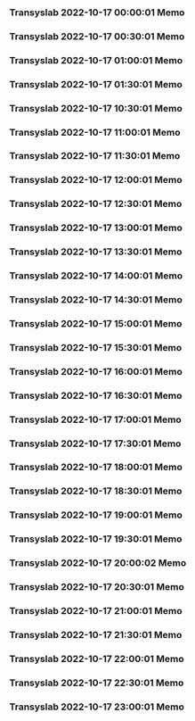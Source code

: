 ### Transyslab 2022-10-17 00:00:01 Memo
### Transyslab 2022-10-17 00:30:01 Memo
### Transyslab 2022-10-17 01:00:01 Memo
### Transyslab 2022-10-17 01:30:01 Memo
### Transyslab 2022-10-17 10:30:01 Memo
### Transyslab 2022-10-17 11:00:01 Memo
### Transyslab 2022-10-17 11:30:01 Memo
### Transyslab 2022-10-17 12:00:01 Memo
### Transyslab 2022-10-17 12:30:01 Memo
### Transyslab 2022-10-17 13:00:01 Memo
### Transyslab 2022-10-17 13:30:01 Memo
### Transyslab 2022-10-17 14:00:01 Memo
### Transyslab 2022-10-17 14:30:01 Memo
### Transyslab 2022-10-17 15:00:01 Memo
### Transyslab 2022-10-17 15:30:01 Memo
### Transyslab 2022-10-17 16:00:01 Memo
### Transyslab 2022-10-17 16:30:01 Memo
### Transyslab 2022-10-17 17:00:01 Memo
### Transyslab 2022-10-17 17:30:01 Memo
### Transyslab 2022-10-17 18:00:01 Memo
### Transyslab 2022-10-17 18:30:01 Memo
### Transyslab 2022-10-17 19:00:01 Memo
### Transyslab 2022-10-17 19:30:01 Memo
### Transyslab 2022-10-17 20:00:02 Memo
### Transyslab 2022-10-17 20:30:01 Memo
### Transyslab 2022-10-17 21:00:01 Memo
### Transyslab 2022-10-17 21:30:01 Memo
### Transyslab 2022-10-17 22:00:01 Memo
### Transyslab 2022-10-17 22:30:01 Memo
### Transyslab 2022-10-17 23:00:01 Memo
